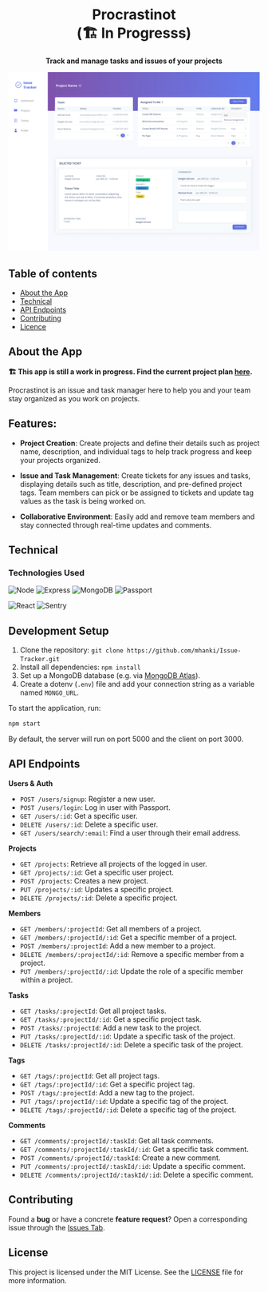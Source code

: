 <p align="center">
  <h1 align="center">Procrastinot <br> (🏗 In Progresss)</h1>

  <p align="center">
     <strong>Track and manage tasks and issues of your projects</strong>
    <br>
  </p>
  <a href="https://github.com/mhanki/Issue-Tracker">
    <img src="https://raw.githubusercontent.com/Schlenges/uploads/main/issue-tracker.jpg" alt="App Screenshot">
  </a> 
</p>


## Table of contents
- [About the App](#about-the-app)
- [Technical](#technical)
- [API Endpoints](#api-endpoints)
- [Contributing](#contributing)
- [Licence](#license)

## About the App

**🏗 This app is still a work in progress. Find the current project plan [here](https://github.com/users/mhanki/projects/17).**


Procrastinot is an issue and task manager here to help you and your team stay organized as you work on projects.

## Features:

- **Project Creation**: Create projects and define their details such as project name, description, and individual tags to help track progress and keep your projects organized.

- **Issue and Task Management**: Create tickets for any issues and tasks, displaying details such as title, description, and pre-defined project tags. Team members can pick or be assigned to tickets and update tag values as the task is being worked on.

- **Collaborative Environment**: Easily add and remove team members and stay connected through real-time updates and comments.

## Technical

### Technologies Used

![Node](https://img.shields.io/static/v1?message=Node.js&logo=Node.js&logoColor=339933&label=%20&labelColor=595959&color=339933) 
![Express](https://img.shields.io/static/v1?message=Express&logo=Express&logoColor=fff&label=%20&labelColor=595959&color=0e0e0e) 
![MongoDB](https://img.shields.io/static/v1?message=MongoDB&logo=MongoDB&logoColor=47A248&label=%20&labelColor=595959&color=47A248) 
![Passport](https://img.shields.io/static/v1?message=Passport&logo=Passport&logoColor=34E27A&label=%20&labelColor=595959&color=black) 

![React](https://img.shields.io/static/v1?message=React&logo=React&logoColor=61DAFB&label=%20&labelColor=595959&color=61DAFB) 
![Sentry](https://img.shields.io/static/v1?message=Sentry&logo=sentry&logoColor=e1567c&label=%20&labelColor=595959&color=e1567c) 

## Development Setup

1. Clone the repository: `git clone https://github.com/mhanki/Issue-Tracker.git`
2. Install all dependencies: `npm install`
3. Set up a MongoDB database (e.g. via [MongoDB Atlas](https://www.mongodb.com/atlas)).
4. Create a dotenv (```.env```) file and add your connection string as a variable named ```MONGO_URL```.

To start the application, run:

```bash
npm start
```

By default, the server will run on port 5000 and the client on port 3000.


## API Endpoints

**Users & Auth**  
- `POST /users/signup`: Register a new user.  
- `POST /users/login`: Log in user with Passport. 
- `GET /users/:id`: Get a specific user. 
- `DELETE /users/:id`: Delete a specific user. 
- `GET /users/search/:email`: Find a user through their email address. 

**Projects** 
- `GET /projects`: Retrieve all projects of the logged in user.
- `GET /projects/:id`: Get a specific user project.
- `POST /projects`: Creates a new project.
- `PUT /projects/:id`: Updates a specific project.
- `DELETE /projects/:id`: Delete a specific project.

**Members**
- `GET /members/:projectId`: Get all members of a project.
- `GET /members/:projectId/:id`: Get a specific member of a project.
- `POST /members/:projectId`: Add a new member to a project.
- `DELETE /members/:projectId/:id`: Remove a specific member from a project. 
- `PUT /members/:projectId/:id`: Update the role of a specific member within a project. 

**Tasks** 
- `GET /tasks/:projectId`: Get all project tasks.
- `GET /tasks/:projectId/:id`: Get a specific project task.
- `POST /tasks/:projectId`: Add a new task to the project.
- `PUT /tasks/:projectId/:id`: Update a specific task of the project.
- `DELETE /tasks/:projectId/:id`: Delete a specific task of the project.

**Tags** 
- `GET /tags/:projectId`: Get all project tags.
- `GET /tags/:projectId/:id`: Get a specific project tag.
- `POST /tags/:projectId`: Add a new tag to the project.
- `PUT /tags/:projectId/:id`: Update a specific tag of the project.
- `DELETE /tags/:projectId/:id`: Delete a specific tag of the project.

**Comments** 
- `GET /comments/:projectId/:taskId`: Get all task comments.
- `GET /comments/:projectId/:taskId/:id`: Get a specific task comment.
- `POST /comments/:projectId/:taskId`: Create a new comment.
- `PUT /comments/:projectId/:taskId/:id`: Update a specific comment.
- `DELETE /comments/:projectId/:taskId/:id`: Delete a specific comment.


## Contributing

Found a **bug** or have a concrete **feature request**? Open a corresponding issue through the [Issues Tab](https://github.com/mhanki/Issue-Tracker/issues).

## License

This project is licensed under the MIT License. See the [LICENSE](LICENSE) file for more information.
